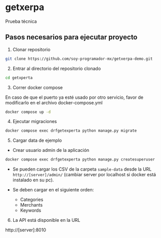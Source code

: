 # getxerpa

Prueba técnica

## Pasos necesarios para ejecutar proyecto

1. Clonar repositorio

```bash
git clone https://github.com/soy-programador-mx/getxerpa-demo.git
```

2. Entrar al directorio del repositorio clonado

```bash
cd getxperta 
```

3. Correr docker compose

En caso de que el puerto ya esté usado por otro servicio, favor de modificarlo en el archivo docker-compose.yml

```bash
docker compose up -d
```

4. Ejecutar migraciones

```bash
docker compose exec drfgetexperta python manage.py migrate
```

5. Cargar data de ejemplo

* Crear usuario admin de la aplicación

```bash
docker compose exec drfgetexperta python manage.py createsuperuser
```

* Se pueden cargar los CSV de la carpeta ```sample-data``` desde la URL ```http://[server]/admin/``` (cambiar server por localhost si docker está instalado en su pc).  

* Se deben cargar en el siguiente orden:

    - Categories
    - Merchants
    - Keywords

6. La API está disponible en la URL

http://[server]:8010